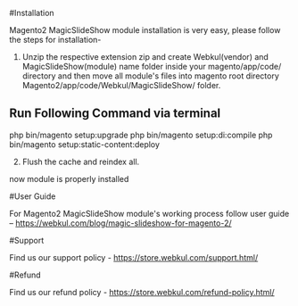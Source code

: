 ﻿#Installation

Magento2 MagicSlideShow module installation is very easy, please follow the steps for installation-

1.  Unzip the respective extension zip and create Webkul(vendor) and MagicSlideShow(module) name folder inside your magento/app/code/ directory and then move all module's files into magento root directory Magento2/app/code/Webkul/MagicSlideShow/ folder.


Run Following Command via terminal
-----------------------------------
php bin/magento setup:upgrade
php bin/magento setup:di:compile
php bin/magento setup:static-content:deploy

2. Flush the cache and reindex all.

now module is properly installed

#User Guide

For Magento2 MagicSlideShow module's working process follow user guide – https://webkul.com/blog/magic-slideshow-for-magento-2/

#Support

Find us our support policy - https://store.webkul.com/support.html/

#Refund

Find us our refund policy - https://store.webkul.com/refund-policy.html/
